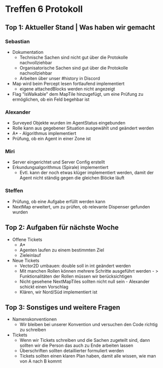 # Treffen 6 Protokoll

## Top 1: Aktueller Stand | Was haben wir gemacht

### Sebastian
- Dokumentation
  - Technische Sachen sind nicht gut über die Protokolle nachvollziehbar
  - Organisatorische Sachen sind gut über die Protokolle nachvollziehbar
  - Arbeiten über unser #history in Discord
- Map wird beim Percept lesen fortlaufend implementiert
  - eigene attachedBlocks werden nicht angezeigt
- Flag "IsWalkable" dem MapTile hinzugefügt, um eine Prüfung zu ermöglichen, ob ein Feld begehbar ist



### Alexander
- Surveyed Objekte wurden im AgentStatus eingebunden
- Rolle kann aus gegebener Situation ausgewählt und geändert werden
- A* - Algorithmus implementiert
- Prüfung, ob ein Agent in einer Zone ist


### Miri
- Server eingerichtet und Server Config erstellt
- Erkundungsalgorithmus (Spirale) implementiert
  - Evtl. kann der noch etwas klüger implementiert werden, damit der Agent nicht ständig gegen die gleichen Blöcke läuft


### Steffen
- Prüfung, ob eine Aufgabe erfüllt werden kann
- NextMap erweitert, um zu prüfen, ob relevante Dispenser gefunden wurden


## Top 2: Aufgaben für nächste Woche
- Offene Tickets
  - A*
  - Agenten laufen zu einem bestimmten Ziel
  - Zieleinlauf
- Neue Tickets
  - Vector2D umbauen: double soll in int geändert werden
  - Mit manchen Rollen können mehrere Schritte ausgeführt werden - > Funktionalitäten der Rollen müssen wir berücksichtigen
  - Nicht gesehene NextMapTiles sollten nicht null sein - Alexander schickt einen Vorschlag
  - Klären, wir Nord/Süd implementiert ist


## Top 3: Sonstiges und weitere Fragen
- Namenskonventionen
  - Wir bleiben bei unserer Konvention und versuchen den Code richtig zu schreiben
- Tickets
  - Wenn wir Tickets schreiben und die Sachen zugeteilt sind, dann sollten wir die Person das auch zu Ende arbeiten lassen  
  - Überschriften sollten detaillierter formuliert werden
  - Tickets sollten einen klaren Plan haben, damit alle wissen, wie man von A nach B kommt